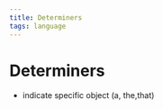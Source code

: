 ```yaml
---
title: Determiners
tags: language
---
```


# Determiners
- indicate specific object (a, the,that)












































































